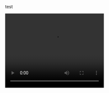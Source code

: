 test

<!-- 
https://user-images.githubusercontent.com/vidio/test.mp4
 -->



<video width="320" height="240" controls>
    <source src="https://user-images.githubusercontent.com/87827677/209362745-71a07fed-f7f8-49f1-a064-7b98f55e34b8.mp4" type="video/mp4">
</video>
